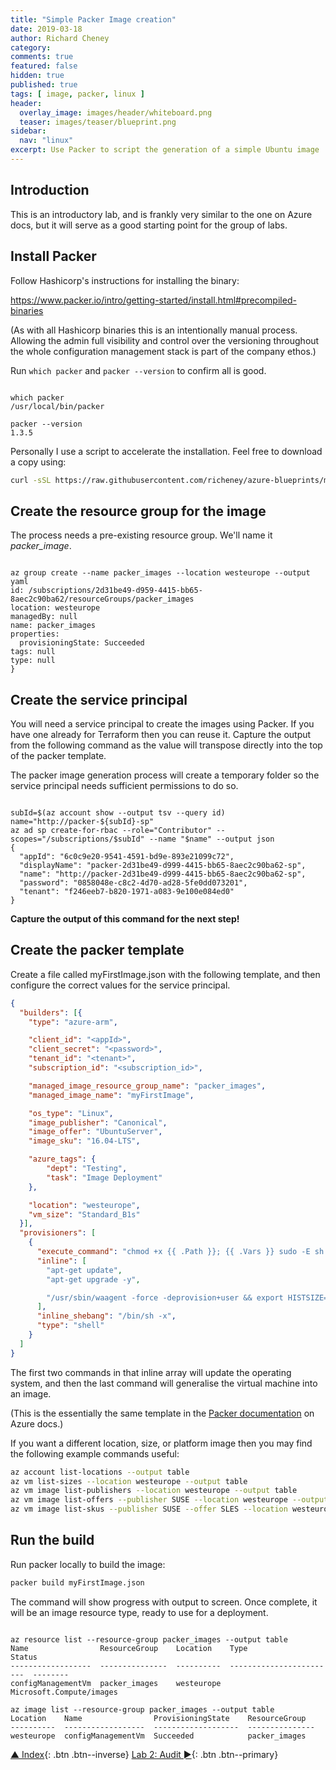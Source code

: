 ```yaml
---
title: "Simple Packer Image creation"
date: 2019-03-18
author: Richard Cheney
category:
comments: true
featured: false
hidden: true
published: true
tags: [ image, packer, linux ]
header:
  overlay_image: images/header/whiteboard.png
  teaser: images/teaser/blueprint.png
sidebar:
  nav: "linux"
excerpt: Use Packer to script the generation of a simple Ubuntu image
---
```


## Introduction

This is an introductory lab, and is frankly very similar to the one on Azure docs, but it will serve as a good starting point for the group of labs.

## Install Packer

Follow Hashicorp's instructions for installing the binary:

  <https://www.packer.io/intro/getting-started/install.html#precompiled-binaries>

(As with all Hashicorp binaries this is an intentionally manual process. Allowing the admin full visibility and control over the versioning throughout the whole configuration management stack is part of the company ethos.)

Run `which packer` and `packer --version` to confirm all is good.

<pre class="language-bash command-line" data-output="2,5" data-prompt="$"><code>
which packer
/usr/local/bin/packer

packer --version
1.3.5
</code></pre>

Personally I use a script to accelerate the installation.  Feel free to download a copy using:

```bash
curl -sSL https://raw.githubusercontent.com/richeney/azure-blueprints/master/scripts/installLatestHashicorpBinary.sh --output installLatestPacker.sh && chmod 755 installLatestPacker.sh
```

## Create the resource group for the image

The process needs a pre-existing resource group. We'll name it *packer_image*.

<pre class="language-bash command-line" data-output="2-99" data-prompt="$"><code>
az group create --name packer_images --location westeurope --output yaml
id: /subscriptions/2d31be49-d959-4415-bb65-8aec2c90ba62/resourceGroups/packer_images
location: westeurope
managedBy: null
name: packer_images
properties:
  provisioningState: Succeeded
tags: null
type: null
}
</code></pre>

## Create the service principal

You will need a service principal to create the images using Packer.  If you have one already for Terraform then you can reuse it. Capture the output from the following command as the value will transpose directly into the top of the packer template.

The packer image generation process will create a temporary folder so the service principal needs sufficient permissions to do so.

<pre class="language-bash command-line" data-output="4-99" data-prompt="$"><code>
subId=$(az account show --output tsv --query id)
name="http://packer-${subId}-sp"
az ad sp create-for-rbac --role="Contributor" --scopes="/subscriptions/$subId" --name "$name" --output json
{
  "appId": "6c0c9e20-9541-4591-bd9e-893e21099c72",
  "displayName": "packer-2d31be49-d999-4415-bb65-8aec2c90ba62-sp",
  "name": "http://packer-2d31be49-d999-4415-bb65-8aec2c90ba62-sp",
  "password": "0858048e-c8c2-4d70-ad28-5fe0dd073201",
  "tenant": "f246eeb7-b820-1971-a083-9e100e084ed0"
}
</code></pre>

**Capture the output of this command for the next step!**

## Create the packer template

Create a file called myFirstImage.json with the following template, and then configure the correct values for the service principal.

```json
{
  "builders": [{
    "type": "azure-arm",

    "client_id": "<appId>",
    "client_secret": "<password>",
    "tenant_id": "<tenant>",
    "subscription_id": "<subscription_id>",

    "managed_image_resource_group_name": "packer_images",
    "managed_image_name": "myFirstImage",

    "os_type": "Linux",
    "image_publisher": "Canonical",
    "image_offer": "UbuntuServer",
    "image_sku": "16.04-LTS",

    "azure_tags": {
        "dept": "Testing",
        "task": "Image Deployment"
    },

    "location": "westeurope",
    "vm_size": "Standard_B1s"
  }],
  "provisioners": [
    {
      "execute_command": "chmod +x {{ .Path }}; {{ .Vars }} sudo -E sh '{{ .Path }}'",
      "inline": [
        "apt-get update",
        "apt-get upgrade -y",

        "/usr/sbin/waagent -force -deprovision+user && export HISTSIZE=0 && sync"
      ],
      "inline_shebang": "/bin/sh -x",
      "type": "shell"
    }
  ]
}
```

The first two commands in that inline array will update the operating system, and then the last command will generalise the virtual machine into an image.

(This is the essentially the same template in the [Packer documentation](https://docs.microsoft.com/en-us/azure/virtual-machines/linux/build-image-with-packer#define-packer-template) on Azure docs.)

If you want a different location, size, or platform image then you may find the following example commands useful:

```bash
az account list-locations --output table
az vm list-sizes --location westeurope --output table
az vm image list-publishers --location westeurope --output table
az vm image list-offers --publisher SUSE --location westeurope --output table
az vm image list-skus --publisher SUSE --offer SLES --location westeurope --output table
```

## Run the build

Run packer locally to build the image:

```bash
packer build myFirstImage.json
```

The command will show progress with output to screen.  Once complete, it will be an image resource type, ready to use for a deployment.

<pre class="language-bash command-line" data-output="2-5,7-99" data-prompt="$"><code>
az resource list --resource-group packer_images --output table
Name                ResourceGroup    Location    Type                      Status
------------------  ---------------  ----------  ------------------------  --------
configManagementVm  packer_images    westeurope  Microsoft.Compute/images

az image list --resource-group packer_images --output table
Location    Name                ProvisioningState    ResourceGroup
----------  ------------------  -------------------  ---------------
westeurope  configManagementVm  Succeeded            packer_images
</code></pre>

[▲ Index](../#labs){: .btn .btn--inverse} [Lab 2: Audit ►](../lab2){: .btn .btn--primary}